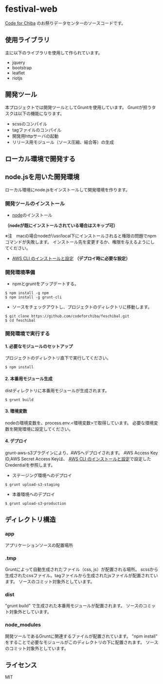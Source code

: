 # festival-web

[Code for Chiba](http://code4chiba.org) のお祭りデータセンターのソースコードです。

## 使用ライブラリ

主に以下のライブラリを使用して作られています。

- jquery
- bootstrap
- leaflet
- riotjs

## 開発ツール

本プロジェクトでは開発ツールとしてGruntを使用しています。
Gruntが担うタスクは以下の機能になります。

- scssのコンパイル
- tagファイルのコンパイル
- 開発用httpサーバの起動
- リリース用モジュール（ソース圧縮、結合等）の生成

## ローカル環境で開発する
## node.jsを用いた開発環境
ローカル環境にnode.jsをインストールして開発環境を作ります。
### 開発ツールのインストール
- [node](https://nodejs.org/en/)のインストール

**（nodeが既にインストールされている場合はスキップ可）**

※注　macの場合nodeが/usr/local下にインストールされると権限の問題でnpmコマンドが失敗します。
インストール先を変更するか、権限を与えるようにしてください。

- [AWS CLI のインストールと設定](http://docs.aws.amazon.com/ja_jp/streams/latest/dev/kinesis-tutorial-cli-installation.html)
**（デプロイ時に必要な設定）**

### 開発環境準備
- npmとgruntをアップデートする。

```
$ npm install -g npm
$ npm install -g grunt-cli
```

- ソースをチェックアウトし、プロジェクトのディレクトリに移動します。

```
$ git clone https://github.com/codeforchiba/feschibal.git
$ cd feschibal
```

### 開発環境で実行する
#### 1. 必要なモジュールのセットアップ
プロジェクトのディレクトリ直下で実行してください。
```
$ npm install
```

#### 2. 本番用モジュール生成
distディレクトリに本番用モジュールが生成されます。
```
$ grunt build
```

#### 3. 環境変数
nodeの環境変数を、process.env.<環境変数>で取得しています。
必要な環境変数を開発環境に設定してください。

#### 4. デプロイ
grunt-aws-s3プラグインにより、AWSへデプロイされます。
AWS Access Key ID,AWS Secret Access Keyは、
[AWS CLI のインストールと設定](http://docs.aws.amazon.com/ja_jp/streams/latest/dev/kinesis-tutorial-cli-installation.html)で設定したCredentialを参照します。
- ステージング環境へのデプロイ
```
$ grunt upload-s3-staging
```

- 本番環境へのデプロイ
```
$ grunt upload-s3-production
```

## ディレクトリ構造

### app

アプリケーションソースの配置場所

### .tmp

Gruntによって自動生成されたファイル（css, js）が配置される場所。
scssから生成されたcssファイル。tagファイルから生成されたjsファイルが配置されています。
ソースのコミット対象外としています。

### dist

"grunt build" で生成された本番用モジュールが配置されます。
ソースのコミット対象外としています。

### node_modules

開発ツールであるGruntに関連するファイルが配置されています。
"npm install" をすることで必要なモジュールがこのディレクトリの下に配置されます。
ソースのコミット対象外としています。

## ライセンス

MIT
